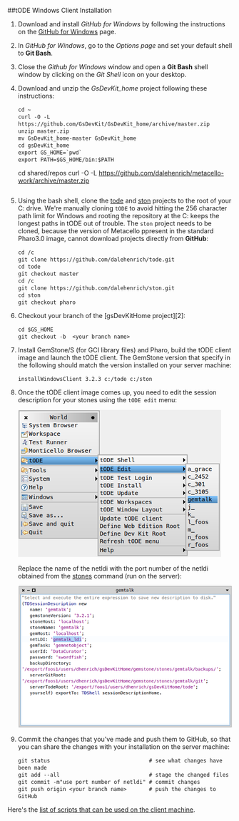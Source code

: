##tODE Windows Client Installation

1. Download and install *GitHub for Windows* by following the instructions on the [GitHub for Windows][1] page.

2. In *GitHub for Windows*, go to the *Options page* and set your default shell to **Git Bash**.

3. Close the *Github for Windows* window and open a **Git Bash** shell window by clicking on the *Git Shell* icon on your desktop.

4. Download and unzip the *GsDevKit_home* project following these instructions:

   ```Shell
   cd ~
   curl -O -L https://github.com/GsDevKit/GsDevKit_home/archive/master.zip
   unzip master.zip
   mv GsDevKit_home-master GsDevKit_home
   cd gsDevKit_home
   export GS_HOME=`pwd`
   export PATH=$GS_HOME/bin:$PATH
   ```


   cd shared/repos
   curl -O -L https://github.com/dalehenrich/metacello-work/archive/master.zip
   ```

5. Using the bash shell, clone the [tode][3] and [ston][8] projects to the root of your C: drive. 
   We're manually cloning `tODE` to avoid hitting the 256 character path limit for Windows and rooting the repository at the C: keeps the longest paths in tODE out of trouble. The `ston` project needs to be cloned, because the version of Metacello ppresent in the standard Pharo3.0 image, cannot download projects directly from **GitHub**:

   ```Shell
   cd /c
   git clone https://github.com/dalehenrich/tode.git
   cd tode
   git checkout master
   cd /c
   git clone https://github.com/dalehenrich/ston.git
   cd ston
   git checkout pharo
   ```

5. Checkout your branch of the [gsDevKitHome project][2]:

   ```Shell
   cd $GS_HOME
   git checkout -b  <your branch name>
   ```

6. Install GemStone/S (for GCI library files) and Pharo, build the tODE client image and launch the tODE client. The GemStone version that specify in the following should match the version installed on your server machine:

   ```Shell
   installWindowsClient 3.2.3 c:/tode c:/ston
   ```

4. Once the tODE client image comes up, you need to edit the session description for your stones using the `tODE edit` menu:

   ![edit description menu][4]

   Replace the name of the netldi with the port number of the netldi obtained from the [stones][6] command (run on the server):

   ![description workspace][5]

5. Commit the changes that you've made and push them to GitHub, so that you can share the changes with your installation on the server machine:

   ```Shell
   git status                               # see what changes have been made
   git add --all                            # stage the changed files
   git commit -m"use port number of netldi" # commit changes
   git push origin <your branch name>       # push the changes to GitHub
   ```

Here's the [list of scripts that can be used on the client machine][7].

[1]: https://windows.github.com/

[3]: https://github.com/dalehenrich/tode
[4]: images/editDescription.png
[5]: images/descriptionWorkspace.png
[6]: ../bin/stones
[7]: ../bin/windows/README.md#gsdevkit-windows-client-scripts
[8]: https://github.com/dalehenrich/ston

